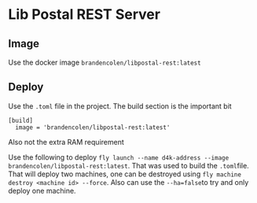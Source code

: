 # Lib Postal REST Server

## Image

Use the docker image ```brandencolen/libpostal-rest:latest```

## Deploy

Use the ```.toml``` file in the project. The build section is the important bit

```
[build]
  image = 'brandencolen/libpostal-rest:latest'
```

Also not the extra RAM requirement

Use the following to deploy ```fly launch --name d4k-address --image brandencolen/libpostal-rest:latest```. That was used to build the ```.toml```file. That will deploy two machines, one can be destroyed using ```fly machine destroy <machine id> --force```. Also can use the ```--ha=false```to try and only deploy one machine.